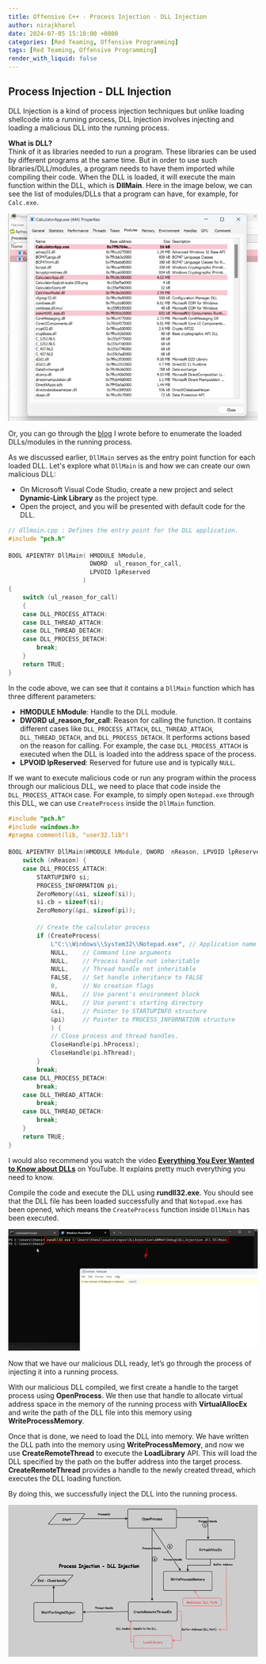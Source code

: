 ```yaml
---
title: Offensive C++ - Process Injection - DLL Injection
author: nirajkharel
date: 2024-07-05 15:10:00 +0800
categories: [Red Teaming, Offensive Programming]
tags: [Red Teaming, Offensive Programming]
render_with_liquid: false
---
```



## Process Injection - DLL Injection
DLL Injection is a kind of process injection techniques but unlike loading shellcode into a running process, DLL Injection involves injecting and loading a malicious DLL into the running process.

**What is DLL?**    
Think of it as libraries needed to run a program. These libraries can be used by different programs at the same time. But in order to use such libraries/DLL/modules, a program needs to have them imported while compiling their code. When the DLL is loaded, it will execute the main function within the DLL, which is **DllMain**. Here in the image below, we can see the list of modules/DLLs that a program can have, for example, for `Calc.exe`.

<img alt="" class="bf jp jq dj" loading="lazy" role="presentation" src="https://raw.githubusercontent.com/nirajkharel/nirajkharel.github.io/master/assets/img/images/proc-injection-dll-inject-2.png">

Or, you can go through the [blog](https://nirajkharel.com.np/posts/process-module-enumeration/) I wrote before to enumerate the loaded DLLs/modules in the running process.

As we discussed earlier, `DllMain` serves as the entry point function for each loaded DLL. Let's explore what `DllMain` is and how we can create our own malicious DLL:
- On Microsoft Visual Code Studio, create a new project and select **Dynamic-Link Library** as the project type.
- Open the project, and you will be presented with default code for the DLL.


```c++
// dllmain.cpp : Defines the entry point for the DLL application.
#include "pch.h"

BOOL APIENTRY DllMain( HMODULE hModule,
                       DWORD  ul_reason_for_call,
                       LPVOID lpReserved
                     )
{
    switch (ul_reason_for_call)
    {
    case DLL_PROCESS_ATTACH:
    case DLL_THREAD_ATTACH:
    case DLL_THREAD_DETACH:
    case DLL_PROCESS_DETACH:
        break;
    }
    return TRUE;
}
```

In the code above, we can see that it contains a `DllMain` function which has three different parameters:

- **HMODULE hModule**: Handle to the DLL module.
- **DWORD ul_reason_for_call**: Reason for calling the function. It contains different cases like `DLL_PROCESS_ATTACH`, `DLL_THREAD_ATTACH`, `DLL_THREAD_DETACH`, and `DLL_PROCESS_DETACH`. It performs actions based on the reason for calling. For example, the case `DLL_PROCESS_ATTACH` is executed when the DLL is loaded into the address space of the process.
- **LPVOID lpReserved**: Reserved for future use and is typically `NULL`.

If we want to execute malicious code or run any program within the process through our malicious DLL, we need to place that code inside the `DLL_PROCESS_ATTACH` case. For example, to simply open `Notepad.exe` through this DLL, we can use `CreateProcess` inside the `DllMain` function.

```c++
#include "pch.h"
#include <windows.h>
#pragma comment(lib, "user32.lib")

BOOL APIENTRY DllMain(HMODULE hModule, DWORD  nReason, LPVOID lpReserved) {
    switch (nReason) {
    case DLL_PROCESS_ATTACH:
        STARTUPINFO si;
        PROCESS_INFORMATION pi;
        ZeroMemory(&si, sizeof(si));
        si.cb = sizeof(si);
        ZeroMemory(&pi, sizeof(pi));

        // Create the calculator process
        if (CreateProcess(
            L"C:\\Windows\\System32\\Notepad.exe", // Application name
            NULL,    // Command line arguments
            NULL,    // Process handle not inheritable
            NULL,    // Thread handle not inheritable
            FALSE,   // Set handle inheritance to FALSE
            0,       // No creation flags
            NULL,    // Use parent's environment block
            NULL,    // Use parent's starting directory 
            &si,     // Pointer to STARTUPINFO structure
            &pi)     // Pointer to PROCESS_INFORMATION structure
            ) {
            // Close process and thread handles. 
            CloseHandle(pi.hProcess);
            CloseHandle(pi.hThread);
        }
        break;
    case DLL_PROCESS_DETACH:
        break;
    case DLL_THREAD_ATTACH:
        break;
    case DLL_THREAD_DETACH:
        break;
    }
    return TRUE;
}

```

I would also recommend you watch the video **[Everything You Ever Wanted to Know about DLLs](https://www.youtube.com/watch?v=JPQWQfDhICA&t=1749s)** on YouTube. It explains pretty much everything you need to know.

Compile the code and execute the DLL using **rundll32.exe**. You should see that the DLL file has been loaded successfully and that `Notepad.exe` has been opened, which means the `CreateProcess` function inside `DllMain` has been executed.

<img alt="" class="bf jp jq dj" loading="lazy" role="presentation" src="https://raw.githubusercontent.com/nirajkharel/nirajkharel.github.io/master/assets/img/images/proc-injection-dll-inject-4.png">

Now that we have our malicious DLL ready, let’s go through the process of injecting it into a running process.

With our malicious DLL compiled, we first create a handle to the target process using **OpenProcess**. We then use that handle to allocate virtual address space in the memory of the running process with **VirtualAllocEx** and write the path of the DLL file into this memory using **WriteProcessMemory**.

Once that is done, we need to load the DLL into memory. We have written the DLL path into the memory using **WriteProcessMemory**, and now we use **CreateRemoteThread** to execute the **LoadLibrary** API. This will load the DLL specified by the path on the buffer address into the target process. **CreateRemoteThread** provides a handle to the newly created thread, which executes the DLL loading function.

By doing this, we successfully inject the DLL into the running process.


<img alt="" class="bf jp jq dj" loading="lazy" role="presentation" src="https://raw.githubusercontent.com/nirajkharel/nirajkharel.github.io/master/assets/img/images/proc-injection-dll-inject.png">